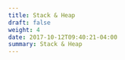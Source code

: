 ```yaml
---
title: Stack & Heap
draft: false
weight: 4
date: 2017-10-12T09:40:21-04:00
summary: Stack & Heap
---
```


